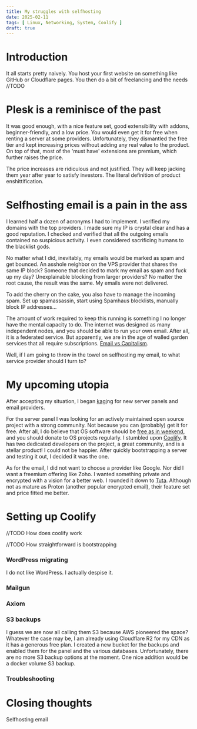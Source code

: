 ```yaml
---
title: My struggles with selfhosting
date: 2025-02-11
tags: [ Linux, Networking, System, Coolify ]
draft: true
---
```


# Introduction

It all starts pretty naively. You host your first website on something like GitHub or Cloudflare pages. You then do a
bit of freelancing and the needs //TODO

# Plesk is a reminisce of the past

It was good enough, with a nice feature set, good extensibility with addons, beginner-friendly, and a low price. You
would even get it for free when renting a server at some providers. Unfortunately, they dismantled the free tier and
kept increasing prices without adding any real value to the product. On top of that, most of the 'must have' extensions
are premium, which further raises the price.

The price increases are ridiculous and not justified. They will keep jacking them year after year to satisfy investors.
The literal definition of product enshittification.

# Selfhosting email is a pain in the ass

I learned half a dozen of acronyms I had to implement. I verified my domains with the top providers. I made sure my IP
is crystal clear and has a good reputation. I checked and verified that all the outgoing emails contained no suspicious
activity. I even considered sacrificing humans to the blacklist gods.

No matter what I did, inevitably, my emails would be marked as spam and get bounced. An asshole neighbor on the VPS
provider that shares the same IP block? Someone that decided to mark my email as spam and fuck up my day? Unexplainable
blocking from larger providers? No matter the root cause, the result was the same. My emails were not delivered.

To add the cherry on the cake, you also have to manage the incoming spam. Set up spamassassin, start using Spamhaus
blocklists, manually block IP addresses...

The amount of work required to keep this running is something I no longer have the mental capacity to do. The internet
was designed as many independent nodes, and you should be able to run your own email. After all, it is a federated
service. But apparently, we are in the age of walled garden services that all require subscriptions. [Email vs
Capitalism](https://www.youtube.com/watch?v=mrGfahzt-4Q).

Well, if I am going to throw in the towel on selfhosting my email, to what service provider should I turn to?

# My upcoming utopia

After accepting my situation, I began [kagi](https://kagi.com/)ng for new server panels and email providers.

For the server panel I was looking for an actively maintained open source project with a strong community. Not because
you can (probably) get it for free. After all, I do believe that OS software should
be [free as in weekend](https://freeasinweekend.org/), and you should donate to OS projects regularly. I stumbled
upon [Coolify](https://coolify.io). It has two dedicated developers on the project, a great community, and is a stellar
product! I could not be happier. After quickly bootstrapping a server and testing it out, I decided it was the one.

As for the email, I did not want to choose a provider like Google. Nor did I want a freemium offering like Zoho. I
wanted something private and encrypted with a vision for a better web. I rounded it down to [Tuta](https://tuta.com/).
Although not as mature as Proton (another popular encrypted email), their feature set and price fitted me better.

# Setting up Coolify

//TODO How does coolify work

//TODO How straightforward is bootstrapping

### WordPress migrating
    
I do not like WordPress. I actually despise it. 

### Mailgun

### Axiom

### S3 backups

I guess we are now all calling them S3 because AWS pioneered the space? Whatever the case may be, I am already
using Cloudflare R2 for my CDN as it has a generous free plan. I created a new bucket for the backups and enabled them
for the panel and the various databases. Unfortunately, there are no more S3 backup options at the moment. One nice
addition would be a docker volume S3 backup.

### Troubleshooting

# Closing thoughts

Selfhosting email 